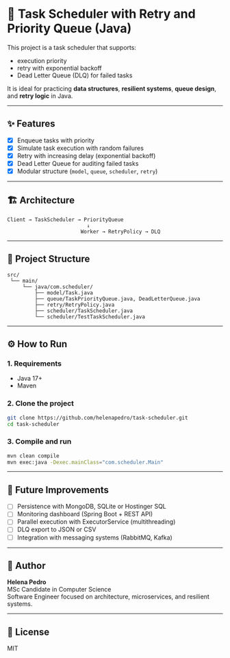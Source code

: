 # 🧠 Task Scheduler with Retry and Priority Queue (Java)

This project is a task scheduler that supports:
- execution priority
- retry with exponential backoff
- Dead Letter Queue (DLQ) for failed tasks

It is ideal for practicing **data structures**, **resilient systems**, **queue design**, and **retry logic** in Java.

---

## ✨ Features

- [x] Enqueue tasks with priority
- [x] Simulate task execution with random failures
- [x] Retry with increasing delay (exponential backoff)
- [x] Dead Letter Queue for auditing failed tasks
- [x] Modular structure (`model`, `queue`, `scheduler`, `retry`)

---

## 🏗️ Architecture

```
Client → TaskScheduler → PriorityQueue
                          ↓
                        Worker → RetryPolicy → DLQ
```

---

## 📁 Project Structure

```
src/
 └── main/
     └── java/com.scheduler/
         ├── model/Task.java
         ├── queue/TaskPriorityQueue.java, DeadLetterQueue.java
         ├── retry/RetryPolicy.java
         ├── scheduler/TaskScheduler.java
         └── scheduler/TestTaskScheduler.java
```

---

## ⚙️ How to Run

### 1. Requirements
- Java 17+
- Maven

### 2. Clone the project

```bash
git clone https://github.com/helenapedro/task-scheduler.git
cd task-scheduler
```

### 3. Compile and run

```bash
mvn clean compile
mvn exec:java -Dexec.mainClass="com.scheduler.Main"
```

---

## 📌 Future Improvements

- [ ] Persistence with MongoDB, SQLite or Hostinger SQL
- [ ] Monitoring dashboard (Spring Boot + REST API)
- [ ] Parallel execution with ExecutorService (multithreading)
- [ ] DLQ export to JSON or CSV
- [ ] Integration with messaging systems (RabbitMQ, Kafka)

---

## 🧠 Author

**Helena Pedro**  
MSc Candidate in Computer Science  
Software Engineer focused on architecture, microservices, and resilient systems.

---

## 📜 License

MIT
